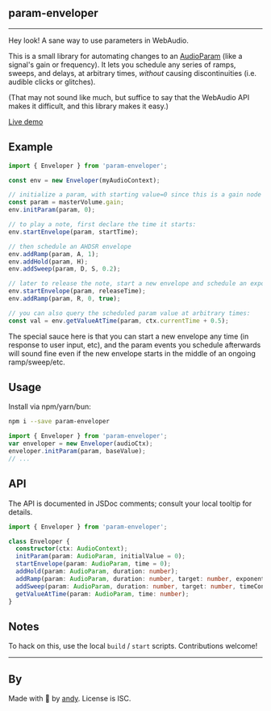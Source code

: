 ## param-enveloper

---

Hey look! A sane way to use parameters in WebAudio.

This is a small library for automating changes to an
[AudioParam](https://developer.mozilla.org/en-US/docs/Web/API/AudioParam)
(like a signal's gain or frequency).
It lets you schedule any series of ramps, sweeps, and delays, at arbitrary times,
_without_ causing discontinuities (i.e. audible clicks or glitches).

(That may not sound like much, but suffice to say that the
WebAudio API makes it difficult, and this library makes it easy.)

[Live demo](http://fenomas.github.io/param-enveloper/)

## Example

```ts
import { Enveloper } from 'param-enveloper';

const env = new Enveloper(myAudioContext);

// initialize a param, with starting value=0 since this is a gain node
const param = masterVolume.gain;
env.initParam(param, 0);

// to play a note, first declare the time it starts:
env.startEnvelope(param, startTime);

// then schedule an AHDSR envelope
env.addRamp(param, A, 1);
env.addHold(param, H);
env.addSweep(param, D, S, 0.2);

// later to release the note, start a new envelope and schedule an exponential ramp to 0
env.startEnvelope(param, releaseTime);
env.addRamp(param, R, 0, true);

// you can also query the scheduled param value at arbitrary times:
const val = env.getValueAtTime(param, ctx.currentTime + 0.5);
```

The special sauce here is that you can start a new envelope any time
(in response to user input, etc), and the param events you schedule afterwards will
sound fine even if the new envelope starts in the middle of an ongoing ramp/sweep/etc.

## Usage

Install via npm/yarn/bun:

```sh
npm i --save param-enveloper
```

```ts
import { Enveloper } from 'param-enveloper';
var enveloper = new Enveloper(audioCtx);
enveloper.initParam(param, baseValue);
// ...
```

## API

The API is documented in JSDoc comments; consult your local tooltip for details.

```ts
import { Enveloper } from 'param-enveloper';

class Enveloper {
  constructor(ctx: AudioContext);
  initParam(param: AudioParam, initialValue = 0);
  startEnvelope(param: AudioParam, time = 0);
  addHold(param: AudioParam, duration: number);
  addRamp(param: AudioParam, duration: number, target: number, exponential = false);
  addSweep(param: AudioParam, duration: number, target: number, timeConstant: number);
  getValueAtTime(param: AudioParam, time: number);
}
```

## Notes

To hack on this, use the local `build` / `start` scripts. Contributions welcome!

---

## By

Made with 🍺 by [andy](https://fenomas.com).
License is ISC.
